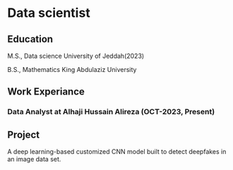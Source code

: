 # Data scientist
## Education
M.S., Data science     University of Jeddah(2023)

B.S., Mathematics      King Abdulaziz University
## Work Experiance 
### Data Analyst at Alhaji Hussain Alireza (OCT-2023, Present)

## Project

A deep learning-based customized CNN model built to detect deepfakes in an image data set.
